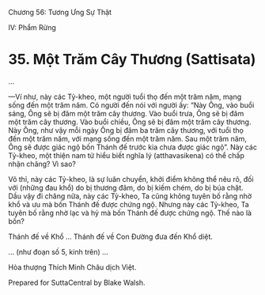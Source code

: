  

Chương 56: Tương Ưng Sự Thật

IV: Phẩm Rừng

# 35\. Một Trăm Cây Thương (Sattisata)

…

—Ví như, này các Tỷ-kheo, một người tuổi thọ đến một trăm năm, mạng sống đến một trăm năm. Có người đến nói với người ấy: “Này Ông, vào buổi sáng, Ông sẽ bị đâm một trăm cây thương. Vào buổi trưa, Ông sẽ bị đâm một trăm cây thương. Vào buổi chiều, Ông sẽ bị đâm một trăm cây thương. Này Ông, như vậy mỗi ngày Ông bị đâm ba trăm cây thương, với tuổi thọ đến một trăm năm, với mạng sống đến một trăm năm. Sau một trăm năm, Ông sẽ được giác ngộ bốn Thánh đế trước kia chưa được giác ngộ”. Này các Tỷ-kheo, một thiện nam tử hiểu biết nghĩa lý (atthavasikena) có thể chấp nhận chăng? Vì sao?

Vô thỉ, này các Tỷ-kheo, là sự luân chuyển, khởi điểm không thể nêu rõ, đối với (những đau khổ) do bị thương đâm, do bị kiếm chém, do bị búa chặt. Dầu vậy đi chăng nữa, này các Tỷ-kheo, Ta cũng không tuyên bố rằng nhờ khổ và ưu mà bốn Thánh đế được chứng ngộ. Nhưng này các Tỷ-kheo, Ta tuyên bố rằng nhờ lạc và hỷ mà bốn Thánh đế được chứng ngộ. Thế nào là bốn?

Thánh đế về Khổ … Thánh đế về Con Ðường đưa đến Khổ diệt.

… (như đoạn số 5, kinh trên) …

Hòa thượng Thích Minh Châu dịch Việt.

Prepared for SuttaCentral by Blake Walsh.